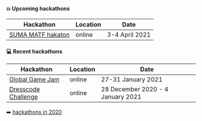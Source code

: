 #### :boom: Upcoming hackathons

| Hackathon | Location | Date |
| --------- | -------- | ---- |
| [SUMA MATF hakaton](https://sumamatf.rs/hakaton) | online | 3-4 April 2021 |

#### :computer: Recent hackathons

| Hackathon | Location | Date |
| --------- | -------- | ---- |
| [Global Game Jam](https://www.metropolitan.ac.rs/online-global-game-jam-2021/) | online | 27-31 January 2021 |
| [Dresscode Challenge](https://www.instagram.com/p/CJRcCAwnYxA/) | online | 28 December 2020 - 4 January 2021 |

:arrow_right: [hackathons in 2020](2020.md)
